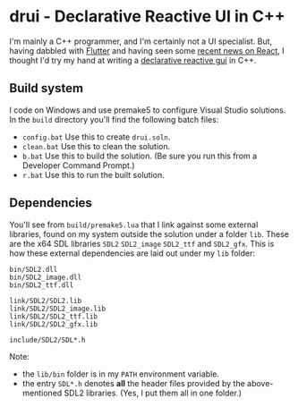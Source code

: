 # drui - Declarative Reactive UI in C++
I'm mainly a C++ programmer, and I'm certainly not a UI specialist. But, having dabbled with [Flutter](https://flutter.dev/) and having seen some [recent news on React](https://react.dev/blog/2024/02/15/react-labs-what-we-have-been-working-on-february-2024), I thought I'd try my hand at writing a [declarative reactive gui](https://docs.flutter.dev/get-started/flutter-for/declarative) in C++.

## Build system
I code on Windows and use premake5 to configure Visual Studio solutions. In the `build` directory you'll find the following batch files:
- `config.bat` Use this to create `drui.soln`.
- `clean.bat` Use this to clean the solution.
- `b.bat` Use this to build the solution. (Be sure you run this from a Developer Command Prompt.)
- `r.bat` Use this to run the built solution.

## Dependencies
You'll see from `build/premake5.lua` that I link against some external libraries, found on my system outside the solution under a folder `lib`. These are the x64 SDL libraries `SDL2` `SDL2_image` `SDL2_ttf` and `SDL2_gfx`. This is how these external dependencies are laid out under my `lib` folder:
```
bin/SDL2.dll
bin/SDL2_image.dll
bin/SDL2_ttf.dll

link/SDL2/SDL2.lib
link/SDL2/SDL2_image.lib
link/SDL2/SDL2_ttf.lib
link/SDL2/SDL2_gfx.lib

include/SDL2/SDL*.h
```
Note:
- the `lib/bin` folder is in my `PATH` environment variable.
- the entry `SDL*.h` denotes **all** the header files provided by the above-mentioned SDL2 libraries. (Yes, I put them all in one folder.)
